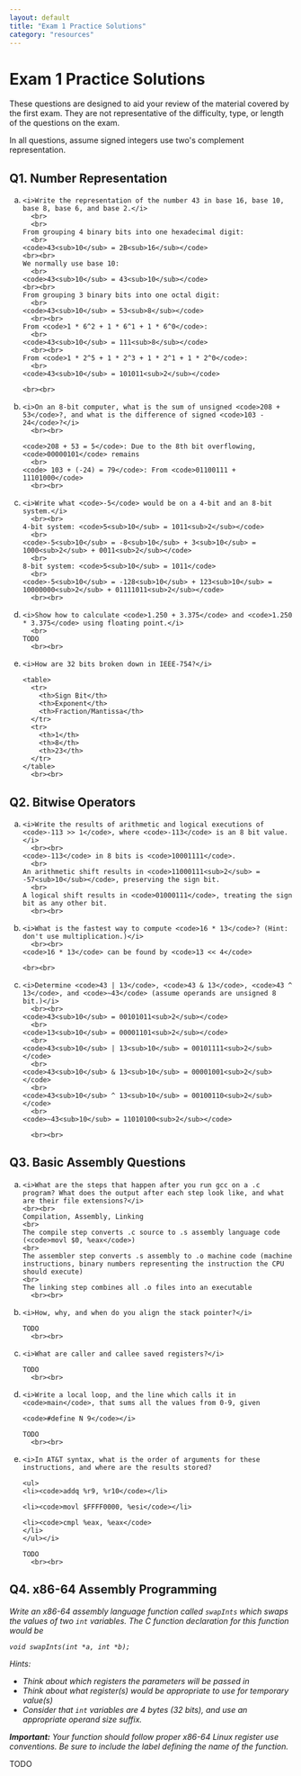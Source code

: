```yaml
---
layout: default
title: "Exam 1 Practice Solutions"
category: "resources"
---
```


# Exam 1 Practice Solutions

These questions are designed to aid your review of the material covered by the first exam. They are not representative of the difficulty, type, or length of the questions on the exam.

In all questions, assume signed integers use two's complement representation.

## Q1. Number Representation
<ol type="a">
  <li>

    <i>Write the representation of the number 43 in base 16, base 10, base 8, base 6, and base 2.</i>
      <br>
      <br>
    From grouping 4 binary bits into one hexadecimal digit:
      <br>
    <code>43<sub>10</sub> = 2B<sub>16</sub></code>
    <br><br>
    We normally use base 10:
      <br>
    <code>43<sub>10</sub> = 43<sub>10</sub></code>
    <br><br>
    From grouping 3 binary bits into one octal digit:
      <br>
    <code>43<sub>10</sub> = 53<sub>8</sub></code>
      <br><br>
    From <code>1 * 6^2 + 1 * 6^1 + 1 * 6^0</code>:
      <br>
    <code>43<sub>10</sub> = 111<sub>8</sub></code>
      <br><br>
    From <code>1 * 2^5 + 1 * 2^3 + 1 * 2^1 + 1 * 2^0</code>:
      <br>
    <code>43<sub>10</sub> = 101011<sub>2</sub></code>

    <br><br>
  </li>
  <li>

    <i>On an 8-bit computer, what is the sum of unsigned <code>208 + 53</code>?, and what is the difference of signed <code>103 - 24</code>?</i>
      <br><br>

    <code>208 + 53 = 5</code>: Due to the 8th bit overflowing, <code>00000101</code> remains
      <br>
    <code> 103 + (-24) = 79</code>: From <code>01100111 + 11101000</code>
      <br><br>
  </li>
  <li>

    <i>Write what <code>-5</code> would be on a 4-bit and an 8-bit system.</i>
      <br><br>
    4-bit system: <code>5<sub>10</sub> = 1011<sub>2</sub></code>
      <br>
    <code>-5<sub>10</sub> = -8<sub>10</sub> + 3<sub>10</sub> = 1000<sub>2</sub> + 0011<sub>2</sub></code>
      <br>
    8-bit system: <code>5<sub>10</sub> = 1011</code>
      <br>
    <code>-5<sub>10</sub> = -128<sub>10</sub> + 123<sub>10</sub> = 10000000<sub>2</sub> + 01111011<sub>2</sub></code>
      <br><br>
  </li>
  <li>

    <i>Show how to calculate <code>1.250 + 3.375</code> and <code>1.250 * 3.375</code> using floating point.</i>
      <br>
    TODO
      <br><br>
  </li>
  <li>

    <i>How are 32 bits broken down in IEEE-754?</i>

    <table>
      <tr>
        <th>Sign Bit</th>
        <th>Exponent</th>
        <th>Fraction/Mantissa</th>
      </tr>
      <tr>
        <th>1</th>
        <th>8</th>
        <th>23</th>
      </tr>
    </table>
      <br><br>
  </li>
</ol>

## Q2. Bitwise Operators
<ol type="a">
  <li>

    <i>Write the results of arithmetic and logical executions of <code>-113 >> 1</code>, where <code>-113</code> is an 8 bit value.</i>
      <br><br>
    <code>-113</code> in 8 bits is <code>10001111</code>.
      <br>
    An arithmetic shift results in <code>11000111<sub>2</sub> = -57<sub>10</sub></code>, preserving the sign bit.
      <br>
    A logical shift results in <code>01000111</code>, treating the sign bit as any other bit.
      <br><br>
  </li>
  <li>

    <i>What is the fastest way to compute <code>16 * 13</code>? (Hint: don't use multiplication.)</i>
      <br><br>
    <code>16 * 13</code> can be found by <code>13 << 4</code>

    <br><br>
  </li>
  <li>

    <i>Determine <code>43 | 13</code>, <code>43 & 13</code>, <code>43 ^ 13</code>, and <code>~43</code> (assume operands are unsigned 8 bit.)</i>
      <br><br>
    <code>43<sub>10</sub> = 00101011<sub>2</sub></code>
      <br>
    <code>13<sub>10</sub> = 00001101<sub>2</sub></code>
      <br>
    <code>43<sub>10</sub> | 13<sub>10</sub> = 00101111<sub>2</sub></code>
      <br>
    <code>43<sub>10</sub> & 13<sub>10</sub> = 00001001<sub>2</sub></code>
      <br>
    <code>43<sub>10</sub> ^ 13<sub>10</sub> = 00100110<sub>2</sub></code>
      <br>
    <code>~43<sub>10</sub> = 11010100<sub>2</sub></code>

      <br><br>
  </li>
</ol>

## Q3. Basic Assembly Questions
<ol type="a">
  <li>

    <i>What are the steps that happen after you run gcc on a .c program? What does the output after each step look like, and what are their file extensions?</i>
    <br><br>
    Compilation, Assembly, Linking
    <br>
    The compile step converts .c source to .s assembly language code (<code>movl $0, %eax</code>)
    <br>
    The assembler step converts .s assembly to .o machine code (machine instructions, binary numbers representing the instruction the CPU should execute)
    <br>
    The linking step combines all .o files into an executable
      <br><br>
  </li>

  <li>

    <i>How, why, and when do you align the stack pointer?</i>

    TODO
      <br><br>
  </li>
  <li>

    <i>What are caller and callee saved registers?</i>

    TODO
      <br><br>
  </li>
  <li>

    <i>Write a local loop, and the line which calls it in <code>main</code>, that sums all the values from 0-9, given

    <code>#define N 9</code></i>

    TODO
      <br><br>
  </li>
  <li>

    <i>In AT&T syntax, what is the order of arguments for these instructions, and where are the results stored?

    <ul>
    <li><code>addq %r9, %r10</code></li>

    <li><code>movl $FFFF0000, %esi</code></li>

    <li><code>cmpl %eax, %eax</code>
    </li>
    </ul></i>

    TODO
      <br><br>
  </li>
</ol>

## Q4. x86-64 Assembly Programming

<i>Write an x86-64 assembly language function called <code>swapInts</code> which swaps the values of two <code>int</code> variables. The C function declaration for this function would be

<code>void swapInts(int *a, int *b);</code>

Hints:
* Think about which registers the parameters will be passed in
* Think about what register(s) would be appropriate to use for temporary value(s)
* Consider that <code>int</code> variables are 4 bytes (32 bits), and use an appropriate operand size suffix.

**Important:** Your function should follow proper x86-64 Linux register use conventions. Be sure to include the label defining the name of the function.</i>

  TODO
